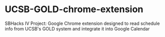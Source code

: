 # UCSB-GOLD-chrome-extension
SBHacks IV Project: Google Chrome extension designed to read schedule info from UCSB's GOLD system and integrate it into Google Calendar
